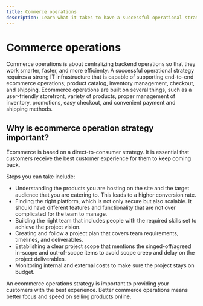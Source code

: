 ```yaml
---
title: Commerce operations
description: Learn what it takes to have a successful operational strategy for your ecommerce business.
---
```


# Commerce operations

Commerce operations is about centralizing backend operations so that they work smarter, faster, and more efficienty. A successful operational strategy requires a strong IT infrastructure that is capable of supporting end-to-end ecommerce operations; product catalog, inventory management, checkout, and shipping. Ecommerce operations are built on several things, such as a user-friendly storefront, variety of products, proper management of inventory, promotions, easy checkout, and convenient payment and shipping methods.

## Why is ecommerce operation strategy important?

Ecommerce is based on a direct-to-consumer strategy. It is essential that customers receive the best customer experience for them to keep coming back. 

Steps you can take include:

- Understanding the products you are hosting on the site and the target audience that you are catering to. This leads to a higher conversion rate.
- Finding the right platform, which is not only secure but also scalable. It should have different features and functionality that are not over complicated for the team to manage.
- Building the right team that includes people with the required skills set to achieve the project vision.
- Creating and follow a project plan that covers team requirements, timelines, and deliverables.
- Establishing a clear project scope that mentions the singed-off/agreed in-scope and out-of-scope items to avoid scope creep and delay on the project deliverables.
- Monitoring internal and external costs to make sure the project stays on budget.

An ecommerce operations strategy is important to providing your customers with the best experience. Better commerce operations means better focus and speed on selling products online.
